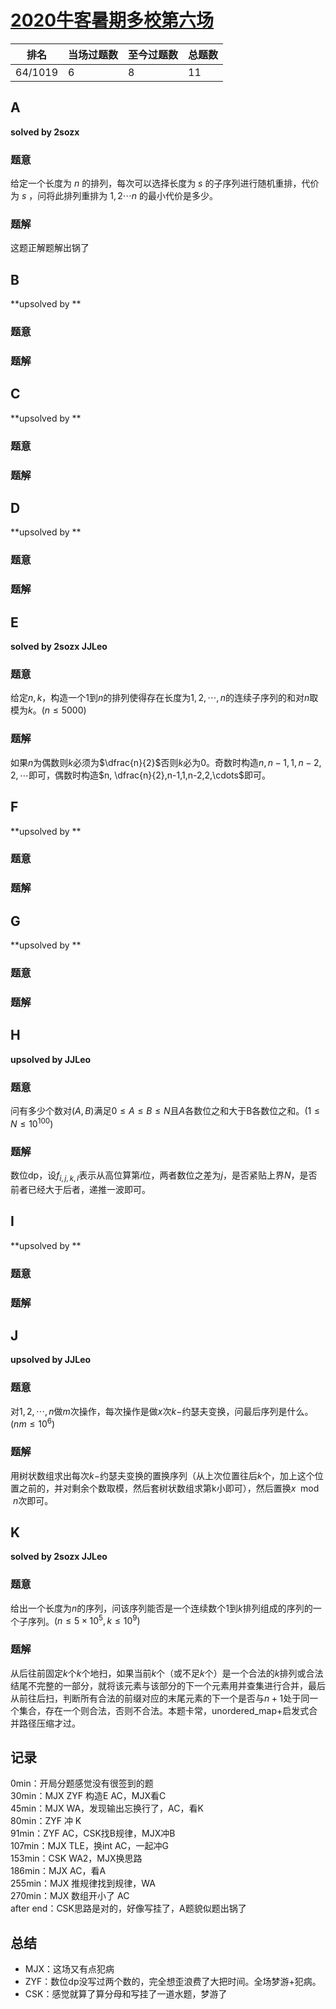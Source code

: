 # [2020牛客暑期多校第六场](https://ac.nowcoder.com/acm/contest/5671)

| 排名    | 当场过题数 | 至今过题数 | 总题数 |
| ------- | ---------- | ---------- | ------ |
| 64/1019 | 6          | 8          | 11     |

## **A**

**solved by 2sozx**

### 题意

给定一个长度为 $n$ 的排列，每次可以选择长度为 $s$ 的子序列进行随机重排，代价为 $s$ ，问将此排列重排为 $1,2\cdots n$ 的最小代价是多少。

### 题解

这题正解题解出锅了

## **B**

**upsolved by **

### 题意



### 题解



## **C**

**upsolved by **

### 题意



### 题解



## **D**

**upsolved by **

### 题意



### 题解



## **E**

**solved by 2sozx JJLeo**

### 题意

给定$n,k$，构造一个$1$到$n$的排列使得存在长度为$1,2, \cdots , n$的连续子序列的和对$n$取模为$k$。$(n \le 5000)$

### 题解

如果$n$为偶数则$k$必须为$\dfrac{n}{2}$否则$k$必为$0$。奇数时构造$n, n-1,1,n-2,2,\cdots$即可，偶数时构造$n, \dfrac{n}{2},n-1,1,n-2,2,\cdots$即可。

## **F**

**upsolved by **

### 题意



### 题解



## **G**

**upsolved by **

### 题意



### 题解



## **H**

**upsolved by JJLeo**

### 题意

问有多少个数对$(A,B)$满足$0 \le A \le B \le N$且$A$各数位之和大于B各数位之和。$(1 \le N \le 10^{100})$

### 题解

数位dp，设$f_{i,j,k,l}$表示从高位算第$i$位，两者数位之差为$j$，是否紧贴上界$N$，是否前者已经大于后者，递推一波即可。

## **I**

**upsolved by **

### 题意



### 题解



## **J**

**upsolved by JJLeo**

### 题意

对$1,2, \cdots , n$做$m$次操作，每次操作是做$x$次$k-$约瑟夫变换，问最后序列是什么。$(nm \le 10^6)$

### 题解

用树状数组求出每次$k-$约瑟夫变换的置换序列（从上次位置往后$k$个，加上这个位置之前的，并对剩余个数取模，然后套树状数组求第k小即可），然后置换$x \mod n$次即可。

## **K**

**solved by 2sozx JJLeo**

### 题意

给出一个长度为$n$的序列，问该序列能否是一个连续数个$1$到$k$排列组成的序列的一个子序列。$(n \le 5 \times 10^5, k \le 10^9)$

### 题解

从后往前固定$k$个$k$个地扫，如果当前$k$个（或不足$k$个）是一个合法的$k$排列或合法结尾不完整的一部分，就将该元素与该部分的下一个元素用并查集进行合并，最后从前往后扫，判断所有合法的前缀对应的末尾元素的下一个是否与$n+1$处于同一个集合，存在一个则合法，否则不合法。本题卡常，unordered_map+启发式合并路径压缩才过。

## **记录**

0min：开局分题感觉没有很签到的题<br>
30min：MJX ZYF 构造E AC，MJX看C<br>
45min：MJX WA，发现输出忘换行了，AC，看K<br>
80min：ZYF 冲 K<br>
91min：ZYF AC，CSK找B规律，MJX冲B<br>
107min：MJX TLE，换int AC，一起冲G<br>
153min：CSK WA2，MJX换思路<br>
186min：MJX AC，看A<br>
255min：MJX 推规律找到规律，WA<br>
270min：MJX 数组开小了 AC<br>
after end：CSK思路是对的，好像写挂了，A题貌似题出锅了<br>

## **总结**

  * MJX：这场又有点犯病
  * ZYF：数位dp没写过两个数的，完全想歪浪费了大把时间。全场梦游+犯病。
  * CSK：感觉就算了算分母和写挂了一道水题，梦游了